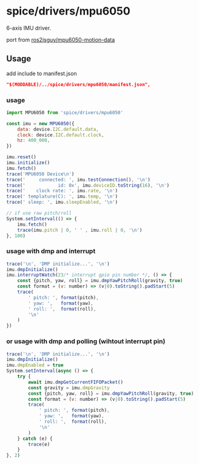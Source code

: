 spice/drivers/mpu6050
================

6-axis IMU driver.

port from [ros2jsguy/mpu6050-motion-data](https://github.com/ros2jsguy/mpu6050-motion-data)

Usage
----------------
add include to manifest.json

```json
"$(MODDABLE)/../spice/drivers/mpu6050/manifest.json",
```

### usage
```javascript
import MPU6050 from 'spice/drivers/mpu6050'

const imu = new MPU6050({
	data: device.I2C.default.data,
	clock: device.I2C.default.clock,
	hz: 400_000,
})

imu.reset()
imu.initialize()
imu.fetch()
trace('MPU6050 Device\n')
trace('     connected: ', imu.testConnection(), '\n')
trace('            id: 0x', imu.deviceID.toString(16), '\n')
trace('    clock rate: ', imu.rate, '\n')
trace(' templature(C): ', imu.temp, '\n')
trace(' sleep: ', imu.sleepEnabled, '\n')

// if use raw pitch/roll
System.setInterval(() => {
    imu.fetch()
    trace(imu.pitch | 0, ' ' , imu.roll | 0, '\n')
}, 100)
```

### usage with dmp and interrupt
```javascript
trace('\n', 'DMP initialize...', '\n')
imu.dmpInitialize()
imu.interruptWatch(23/* interrupt gpio pin number */, () => {
    const {pitch, yaw, roll} = imu.dmpYawPitchRoll(gravity, true)
    const format = (v: number) => (v|0).toString().padStart(5)
    trace(
        ' pitch: ', format(pitch), 
        ' yaw: ',   format(yaw), 
        ' roll: ',  format(roll),
        '\n'
    )
})


```

### or usage with dmp and polling (wihtout interrupt pin)
```javascript
trace('\n', 'DMP initialize...', '\n')
imu.dmpInitialize()
imu.dmpEnabled = true
System.setInterval(async () => {
    try {
        await imu.dmpGetCurrentFIFOPacket()
        const gravity = imu.dmpGravity
        const {pitch, yaw, roll} = imu.dmpYawPitchRoll(gravity, true)
        const format = (v: number) => (v|0).toString().padStart(5)
        trace(
            ' pitch: ', format(pitch), 
            ' yaw: ',   format(yaw), 
            ' roll: ',  format(roll),
            '\n'
        )
    } catch (e) {
        trace(e)
    }
}, 2)
```
